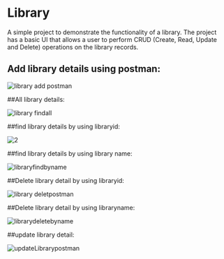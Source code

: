 # Library
A simple project to demonstrate the functionality of a library. The project has a basic UI that allows a user to perform CRUD (Create, Read, Update and Delete) operations on the library records.

## Add library details using postman:

![library add postman](https://user-images.githubusercontent.com/112774001/218124305-863014d7-4d25-45c0-ba66-e0a57cf81fa9.jpg)

##All library details:

![library findall](https://user-images.githubusercontent.com/112774001/218124617-383fa762-3ac3-4036-ad4b-af439aa16c7c.jpg)

##find library details by using libraryid:

![2](https://user-images.githubusercontent.com/112774001/218126282-a0e7d891-48d5-4736-9cc2-bd3e1367ff2e.jpg)

##find library details by using library name:

![libraryfindbyname](https://user-images.githubusercontent.com/112774001/218126589-a3434717-f565-4a14-8aee-a7351c06e3c3.jpg)

##Delete library detail by using libraryid:

![library deletpostman](https://user-images.githubusercontent.com/112774001/218127151-855cf756-7d57-4239-965a-862a3f9b2315.jpg)

##Delete library detail by using libraryname:

![librarydeletebyname](https://user-images.githubusercontent.com/112774001/218127469-182cdf54-502e-42d7-a313-f47b3f07ceee.jpg)

##update library detail:

![updateLibrarypostman](https://user-images.githubusercontent.com/112774001/218127945-9c91d1e3-ddbd-4729-a2e2-d5ca30270fa3.jpg)






